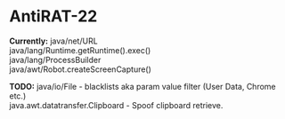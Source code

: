 # AntiRAT-22

**Currently:**
java/net/URL <br/>
java/lang/Runtime.getRuntime().exec() <br/>
java/lang/ProcessBuilder <br/>
java/awt/Robot.createScreenCapture()

**TODO:**
java/io/File - blacklists aka param value filter (User Data, Chrome etc.) <br/>
java.awt.datatransfer.Clipboard - Spoof clipboard retrieve.
